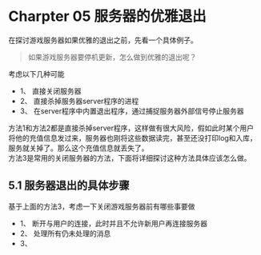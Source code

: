 # Charpter 05 服务器的优雅退出

在探讨游戏服务器如果优雅的退出之前，先看一个具体例子。
> 如果游戏服务器要停机更新，怎么做到优雅的退出呢？

考虑以下几种可能

- 1、 直接关闭服务器
- 2、 直接杀掉服务器server程序的进程
- 3、 在server程序中内置退出程序，通过捕捉服务器外部信号停止服务器

方法1和方法2都是直接杀掉server程序，这样做有很大风险，假如此时某个用户将他的充值信息发过来，服务器也刚将这些数据读完，甚至还没打印log和入库，服务就关掉了。那么这个充值信息就丢失了。<br/>
方法3是常用的关闭服务器的方法，下面将详细探讨这种方法具体应该怎么做。

## 5.1 服务器退出的具体步骤

基于上面的方法3，考虑一下关闭游戏服务器前有哪些事要做

- 1、 断开与用户的连接，此时并且不允许新用户再连接服务器
- 2、 处理所有仍未处理的消息
- 3、 
